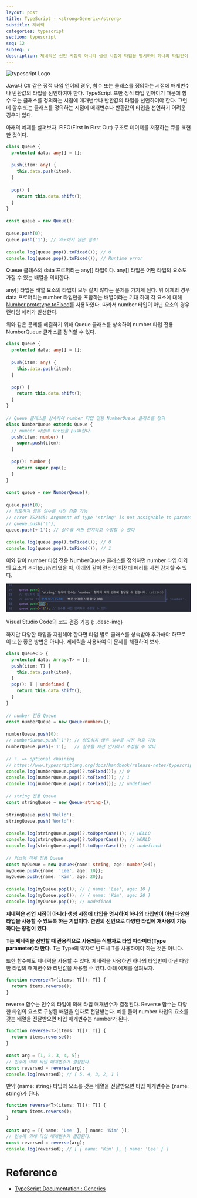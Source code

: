 ```yaml
---
layout: post
title: TypeScript - <strong>Generic</strong>
subtitle: 제네릭
categories: typescript
section: typescript
seq: 12
subseq: 7
description: 제네릭은 선언 시점이 아니라 생성 시점에 타입을 명시하여 하나의 타입만이 아닌 다양한 타입을 사용할 수 있도록 하는 기법이다. 한번의 선언으로 다양한 타입에 재사용이 가능하다는 장점이 있다. T는 제네릭을 선언할 때 관용적으로 사용되는 식별자로 타입 매개변수(Type parameter)라 한다. T는 Type의 약자로 반드시 T를 사용하여야 하는 것은 아니다.
---
```


![typescript Logo](/img/typescript-logo.png)

Java나 C# 같은 정적 타입 언어의 경우, 함수 또는 클래스를 정의하는 시점에 매개변수나 반환값의 타입을 선언하여야 한다. TypeScript 또한 정적 타입 언어이기 때문에 함수 또는 클래스를 정의하는 시점에 매개변수나 반환값의 타입을 선언하여야 한다. 그런데 함수 또는 클래스를 정의하는 시점에 매개변수나 반환값의 타입을 선언하기 어려운 경우가 있다.

아래의 예제를 살펴보자. FIFO(First In First Out) 구조로 데이터를 저장하는 큐를 표현한 것이다.

```typescript
class Queue {
  protected data: any[] = [];

  push(item: any) {
    this.data.push(item);
  }

  pop() {
    return this.data.shift();
  }
}

const queue = new Queue();

queue.push(0);
queue.push('1'); // 의도하지 않은 실수!

console.log(queue.pop().toFixed()); // 0
console.log(queue.pop().toFixed()); // Runtime error
```

Queue 클래스의 data 프로퍼티는 any[] 타입이다. any[] 타입은 어떤 타입의 요소도 가질 수 있는 배열을 의미한다.

any[] 타입은 배열 요소의 타입이 모두 같지 않다는 문제를 가지게 된다. 위 예제의 경우 data 프로퍼티는 number 타입만을 포함하는 배열이라는 기대 하에 각 요소에 대해 [Number.prototype.toFixed](./js-number#36-numberprototypetofixed)를 사용하였다. 따라서 number 타입이 아닌 요소의 경우 런타임 에러가 발생한다.

위와 같은 문제를 해결하기 위해 Queue 클래스를 상속하여 number 타입 전용 NumberQueue 클래스를 정의할 수 있다.

```typescript
class Queue {
  protected data: any[] = [];

  push(item: any) {
    this.data.push(item);
  }

  pop() {
    return this.data.shift();
  }
}

// Queue 클래스를 상속하여 number 타입 전용 NumberQueue 클래스를 정의
class NumberQueue extends Queue {
  // number 타입의 요소만을 push한다.
  push(item: number) {
    super.push(item);
  }

  pop(): number {
    return super.pop();
  }
}

const queue = new NumberQueue();

queue.push(0);
// 의도하지 않은 실수를 사전 검출 가능
// error TS2345: Argument of type 'string' is not assignable to parameter of type 'number'.
// queue.push('1');
queue.push(+'1'); // 실수를 사전 인지하고 수정할 수 있다

console.log(queue.pop().toFixed()); // 0
console.log(queue.pop().toFixed()); // 1
```

이와 같이 number 타입 전용 NumberQueue 클래스를 정의하면 number 타입 이외의 요소가 추가(push)되었을 때, 아래와 같이 런타임 이전에 에러를 사전 감지할 수 있다.

![vscode-code-validator](./img/vscode-code-validator.png)

Visual Studio Code의 코드 검증 기능
{: .desc-img}

하지만 다양한 타입을 지원해야 한다면 타입 별로 클래스를 상속받아 추가해야 하므로 이 또한 좋은 방법은 아니다. 제네릭을 사용하여 이 문제를 해결하여 보자.

```typescript
class Queue<T> {
  protected data: Array<T> = [];
  push(item: T) {
    this.data.push(item);
  }
  pop(): T | undefined {
    return this.data.shift();
  }
}

// number 전용 Queue
const numberQueue = new Queue<number>();

numberQueue.push(0);
// numberQueue.push('1'); // 의도하지 않은 실수를 사전 검출 가능
numberQueue.push(+'1');   // 실수를 사전 인지하고 수정할 수 있다

// ?. => optional chaining
// https://www.typescriptlang.org/docs/handbook/release-notes/typescript-3-7.html#optional-chaining
console.log(numberQueue.pop()?.toFixed()); // 0
console.log(numberQueue.pop()?.toFixed()); // 1
console.log(numberQueue.pop()?.toFixed()); // undefined

// string 전용 Queue
const stringQueue = new Queue<string>();

stringQueue.push('Hello');
stringQueue.push('World');

console.log(stringQueue.pop()?.toUpperCase()); // HELLO
console.log(stringQueue.pop()?.toUpperCase()); // WORLD
console.log(stringQueue.pop()?.toUpperCase()); // undefined

// 커스텀 객체 전용 Queue
const myQueue = new Queue<{name: string, age: number}>();
myQueue.push({name: 'Lee', age: 10});
myQueue.push({name: 'Kim', age: 20});

console.log(myQueue.pop()); // { name: 'Lee', age: 10 }
console.log(myQueue.pop()); // { name: 'Kim', age: 20 }
console.log(myQueue.pop()); // undefined
```

**제네릭은 선언 시점이 아니라 생성 시점에 타입을 명시하여 하나의 타입만이 아닌 다양한 타입을 사용할 수 있도록 하는 기법이다. 한번의 선언으로 다양한 타입에 재사용이 가능하다는 장점이 있다.**

**T는 제네릭을 선언할 때 관용적으로 사용되는 식별자로 타입 파라미터(Type parameter)라 한다.** T는 Type의 약자로 반드시 T를 사용하여야 하는 것은 아니다.

또한 함수에도 제네릭을 사용할 수 있다. 제네릭을 사용하면 하나의 타입만이 아닌 다양한 타입의 매개변수와 리턴값을 사용할 수 있다. 아래 예제를 살펴보자.

```typescript
function reverse<T>(items: T[]): T[] {
  return items.reverse();
}
```

reverse 함수는 인수의 타입에 의해 타입 매개변수가 결정된다. Reverse 함수는 다양한 타입의 요소로 구성된 배열을 인자로 전달받는다. 예를 들어 number 타입의 요소를 갖는 배열을 전달받으면 타입 매개변수는 number가 된다.

```typescript
function reverse<T>(items: T[]): T[] {
  return items.reverse();
}

const arg = [1, 2, 3, 4, 5];
// 인수에 의해 타입 매개변수가 결정된다.
const reversed = reverse(arg);
console.log(reversed); // [ 5, 4, 3, 2, 1 ]
```

만약 {name: string} 타입의 요소를 갖는 배열을 전달받으면 타입 매개변수는 {name: string}가 된다.

```typescript
function reverse<T>(items: T[]): T[] {
  return items.reverse();
}

const arg = [{ name: 'Lee' }, { name: 'Kim' }];
// 인수에 의해 타입 매개변수가 결정된다.
const reversed = reverse(arg);
console.log(reversed); // [ { name: 'Kim' }, { name: 'Lee' } ]
```

# Reference

* [TypeScript Documentation : Generics](https://www.typescriptlang.org/docs/handbook/generics.html)
